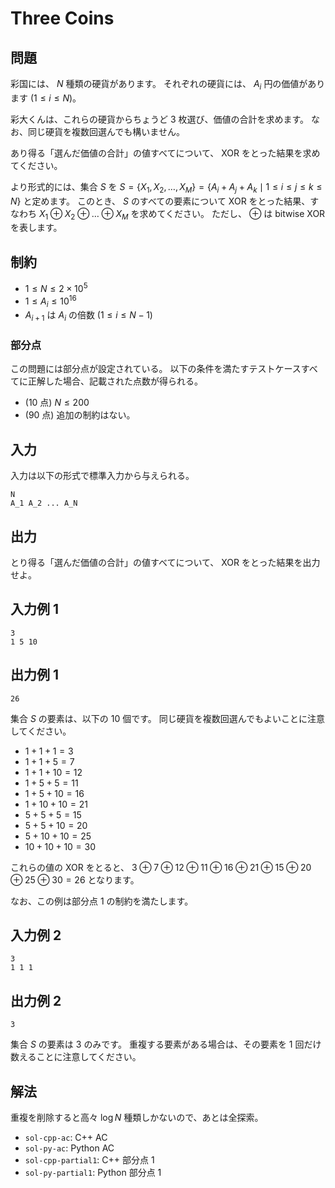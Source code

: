 # Three Coins

## 問題

彩国には、 $N$ 種類の硬貨があります。
それぞれの硬貨には、 $A_i$ 円の価値があります ($1 \le i \le N$)。

彩大くんは、これらの硬貨からちょうど 3 枚選び、価値の合計を求めます。
なお、同じ硬貨を複数回選んでも構いません。

あり得る「選んだ価値の合計」の値すべてについて、 XOR をとった結果を求めてください。

より形式的には、集合 $S$ を $S = \{ X_1, X_2, \ldots, X_M \} = \{ A_i + A_j + A_k \mid 1 \le i \le j \le k \le N \}$ と定めます。
このとき、 $S$ のすべての要素について XOR をとった結果、すなわち $X_1 \oplus X_2 \oplus \ldots \oplus X_M$ を求めてください。
ただし、 $\oplus$ は bitwise XOR を表します。

## 制約

- $1 \le N \le 2 \times 10^5$
- $1 \le A_i \le 10^{16}$
- $A_{i+1}$ は $A_i$ の倍数 ($1 \le i \le N-1$)

### 部分点

この問題には部分点が設定されている。
以下の条件を満たすテストケースすべてに正解した場合、記載された点数が得られる。

- (10 点) $N \le 200$
- (90 点) 追加の制約はない。

## 入力

入力は以下の形式で標準入力から与えられる。

```plaintext
N
A_1 A_2 ... A_N
```

## 出力

とり得る「選んだ価値の合計」の値すべてについて、 XOR をとった結果を出力せよ。

## 入力例 1

```plaintext
3
1 5 10
```

## 出力例 1

```plaintext
26
```

集合 $S$ の要素は、以下の 10 個です。
同じ硬貨を複数回選んでもよいことに注意してください。

- $1 + 1 + 1 = 3$
- $1 + 1 + 5 = 7$
- $1 + 1 + 10 = 12$
- $1 + 5 + 5 = 11$
- $1 + 5 + 10 = 16$
- $1 + 10 + 10 = 21$
- $5 + 5 + 5 = 15$
- $5 + 5 + 10 = 20$
- $5 + 10 + 10 = 25$
- $10 + 10 + 10 = 30$

これらの値の XOR をとると、 $3 \oplus 7 \oplus 12 \oplus 11 \oplus 16 \oplus 21 \oplus 15 \oplus 20 \oplus 25 \oplus 30 = 26$ となります。

なお、この例は部分点 1 の制約を満たします。

## 入力例 2

```plaintext
3
1 1 1
```

## 出力例 2

```plaintext
3
```

集合 $S$ の要素は $3$ のみです。
重複する要素がある場合は、その要素を 1 回だけ数えることに注意してください。

## 解法

重複を削除すると高々 $\log N$ 種類しかないので、あとは全探索。

- `sol-cpp-ac`: C++ AC
- `sol-py-ac`: Python AC
- `sol-cpp-partial1`: C++ 部分点 1
- `sol-py-partial1`: Python 部分点 1
